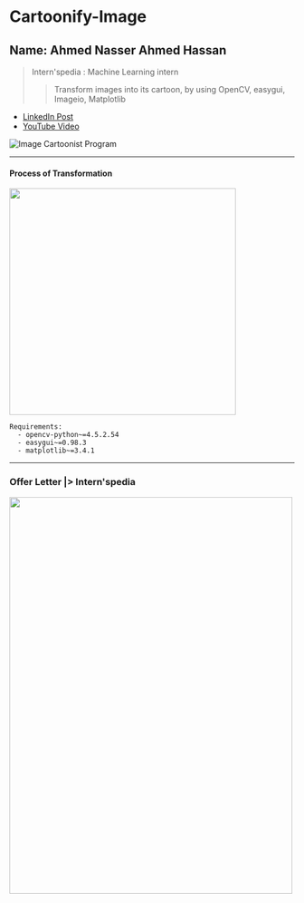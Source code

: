 # Cartoonify-Image

## Name: Ahmed Nasser Ahmed Hassan

> Intern'spedia : Machine Learning intern
>> Transform images into its cartoon, by using OpenCV, easygui, Imageio, Matplotlib

- <a href="https://www.linkedin.com/posts/ahmednasser1601_cartoonify-image-ml-internspedia-activity-6968022671317954561-ETjS?utm_source=share&utm_medium=member_desktop">LinkedIn Post</a>
- <a href="https://youtu.be/gBgjnNeH8Lw">YouTube Video</a>

![Image Cartoonist Program](https://user-images.githubusercontent.com/60184582/186204136-de45bd30-3954-4b7d-9f9a-06587c1c3f92.png)

---

#### Process of Transformation
<img src="https://user-images.githubusercontent.com/60184582/186198511-d788e08c-03cc-411a-9958-e314716cd335.png" width="400" height="400"/>


    Requirements:
      - opencv-python~=4.5.2.54
      - easygui~=0.98.3
      - matplotlib~=3.4.1

---

### Offer Letter |> Intern'spedia
<a href="https://drive.google.com/file/d/14JPbsO1XyqjmVwLfab315q4z6yOr8WIV/view?usp=sharing"><img src="https://user-images.githubusercontent.com/60184582/186191187-f37e5678-9148-42f1-958d-1b5f28c58326.png" width="500" height="700"/></a>
